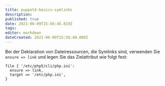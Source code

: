```yaml
---
title: puppet4-basics-symlinks
description: 
published: true
date: 2021-06-09T15:56:45.819Z
tags: 
editor: markdown
dateCreated: 2021-06-09T15:56:40.809Z
---
```


Bei der Deklaration von Dateiressourcen, die Symlinks sind, verwenden Sie `ensure => link` und legen Sie das Zielattribut wie folgt fest:


```
file { '/etc/php5/cli/php.ini':
  ensure => link,
  target => '/etc/php.ini',
}
```
